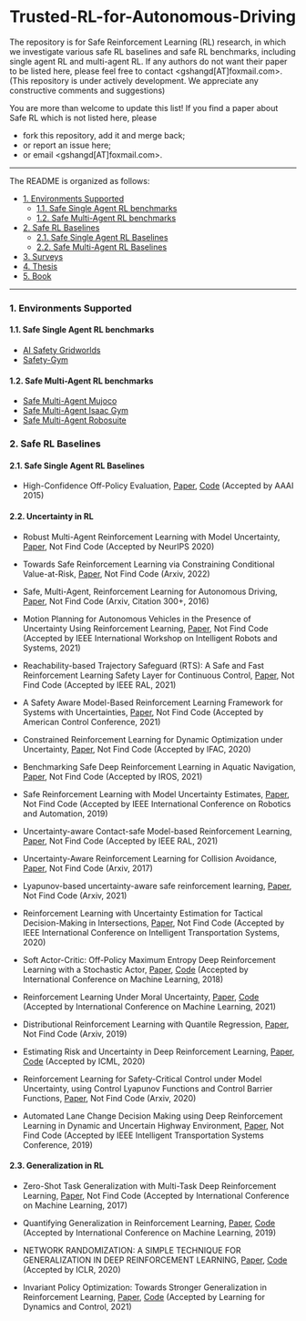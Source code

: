 # Trusted-RL-for-Autonomous-Driving








The repository is for Safe Reinforcement Learning (RL) research, in which we investigate various safe RL baselines and safe RL benchmarks, including single agent RL and multi-agent RL. If any authors do not want their paper to be listed here, please feel free to contact <gshangd[AT]foxmail.com>. (This repository is under actively development. We appreciate any constructive comments and suggestions)


You are more than welcome to update this list! If you find a paper about Safe RL which is not listed here, please

- fork this repository, add it and merge back;
- or report an issue here;
- or email <gshangd[AT]foxmail.com>.

***
The README is organized as follows:
- [1. Environments Supported](#1-environments-supported)
  * [1.1. Safe Single Agent RL benchmarks](#11-safe-single-agent-rl-benchmarks)
  * [1.2. Safe Multi-Agent RL benchmarks](#12-safe-multi-agent-rl-benchmarks)
- [2. Safe RL Baselines](#2-safe-rl-baselines)
  * [2.1. Safe Single Agent RL Baselines](#21-safe-single-agent-rl-baselines)
  * [2.2. Safe Multi-Agent RL Baselines](#22-safe-multi-agent-rl-baselines)
- [3. Surveys](#3-surveys)
- [4. Thesis](#4-thesis)
- [5. Book](#5-book)

***



### 1. Environments Supported
#### 1.1. Safe Single Agent RL benchmarks
- [AI Safety Gridworlds](https://github.com/deepmind/ai-safety-gridworlds)
- [Safety-Gym](https://github.com/openai/safety-gym)

#### 1.2. Safe Multi-Agent RL benchmarks
- [Safe Multi-Agent Mujoco](https://github.com/chauncygu/Safe-Multi-Agent-Mujoco)
- [Safe Multi-Agent Isaac Gym](https://github.com/chauncygu/Safe-Multi-Agent-Isaac-Gym)
- [Safe Multi-Agent Robosuite](https://github.com/chauncygu/Safe-Multi-Agent-Robosuite)



### 2. Safe RL Baselines

#### 2.1. Safe Single Agent RL Baselines

- High-Confidence Off-Policy Evaluation, [Paper](https://www.ics.uci.edu/~dechter/courses/ics-295/winter-2018/papers/2015Thomas2015.pdf), [Code](https://github.com/chauncygu/Safe-Reinforcement-Learning-Baseline/tree/main/Safe-RL/safeRL) (Accepted by AAAI 2015)

#### 2.2. Uncertainty in RL

- Robust Multi-Agent Reinforcement Learning with Model Uncertainty, [Paper](https://proceedings.neurips.cc/paper/2020/file/774412967f19ea61d448977ad9749078-Paper.pdf), Not Find Code (Accepted by NeurIPS 2020)

- Towards Safe Reinforcement Learning via Constraining Conditional Value-at-Risk, [Paper](https://arxiv.org/pdf/2206.04436.pdf), Not Find Code (Arxiv, 2022)

- Safe, Multi-Agent, Reinforcement Learning for Autonomous Driving, [Paper](https://arxiv.org/pdf/1610.03295.pdf), Not Find Code (Arxiv, Citation 300+, 2016)

- Motion Planning for Autonomous Vehicles in the Presence of Uncertainty Using Reinforcement Learning, [Paper]([https://arxiv.org/pdf/2110.00640v1.pdf](https://ieeexplore.ieee.org/stamp/stamp.jsp?tp=&arnumber=9636480)), Not Find Code (Accepted by IEEE International Workshop on Intelligent Robots and Systems, 2021)

- Reachability-based Trajectory Safeguard (RTS): A Safe and Fast Reinforcement Learning Safety Layer for Continuous Control, [Paper](https://ieeexplore.ieee.org/stamp/stamp.jsp?tp=&arnumber=9369910), Not Find Code (Accepted by IEEE RAL, 2021)

- A Safety Aware Model-Based Reinforcement Learning Framework for Systems with Uncertainties, [Paper](https://scc-lab.github.io/Preprints/SCC.Mahmud.Hareland.ea2021.pdf), Not Find Code (Accepted by American Control Conference, 2021)

- Constrained Reinforcement Learning for Dynamic Optimization under Uncertainty, [Paper](https://www.sciencedirect.com/science/article/pii/S2405896320306455), Not Find Code (Accepted by IFAC, 2020)

- Benchmarking Safe Deep Reinforcement Learning in Aquatic Navigation, [Paper](https://arxiv.org/pdf/2110.00640v1.pdf), Not Find Code (Accepted by IROS, 2021)

- Safe Reinforcement Learning with Model Uncertainty Estimates, [Paper](https://ieeexplore.ieee.org/stamp/stamp.jsp?tp=&arnumber=8793611), Not Find Code (Accepted by IEEE International Conference on Robotics and Automation, 2019)

- Uncertainty-aware Contact-safe Model-based Reinforcement Learning, [Paper](https://ieeexplore.ieee.org/stamp/stamp.jsp?tp=&arnumber=9376242), Not Find Code (Accepted by IEEE RAL, 2021)

- Uncertainty-Aware Reinforcement Learning for Collision Avoidance, [Paper](https://arxiv.org/pdf/1702.01182.pdf), Not Find Code (Arxiv, 2017)

- Lyapunov-based uncertainty-aware safe reinforcement learning, [Paper](https://arxiv.org/ftp/arxiv/papers/2107/2107.13944.pdf), Not Find Code (Arxiv, 2021)

- Reinforcement Learning with Uncertainty Estimation for Tactical Decision-Making in Intersections, [Paper](https://ieeexplore.ieee.org/stamp/stamp.jsp?tp=&arnumber=9294407), Not Find Code (Accepted by IEEE International Conference on Intelligent Transportation Systems, 2020)

- Soft Actor-Critic: Off-Policy Maximum Entropy Deep Reinforcement Learning with a Stochastic Actor, [Paper](https://proceedings.mlr.press/v80/haarnoja18b.html), [Code](https://github.com/haarnoja/sac) (Accepted by International Conference on Machine Learning, 2018)

- Reinforcement Learning Under Moral Uncertainty, [Paper](https://proceedings.mlr.press/v139/ecoffet21a.html), [Code](https://github.com/uber-research/normative-uncertainty) (Accepted by International Conference on Machine Learning, 2021)

- Distributional Reinforcement Learning with Quantile Regression, [Paper](https://arxiv.org/pdf/1710.10044.pdf), Not Find Code (Arxiv, 2019)

- Estimating Risk and Uncertainty in Deep Reinforcement Learning, [Paper](https://arxiv.org/abs/1905.09638), [Code](https://github.com/IndustAI/risk-and-uncertainty) (Accepted by ICML, 2020)

- Reinforcement Learning for Safety-Critical Control under Model Uncertainty, using Control Lyapunov Functions and Control Barrier Functions, [Paper](https://arxiv.org/pdf/2004.07584.pdf), Not Find Code (Arxiv, 2020)

- Automated Lane Change Decision Making using Deep Reinforcement Learning in Dynamic and Uncertain Highway Environment, [Paper](https://ieeexplore.ieee.org/document/8917192), Not Find Code (Accepted by IEEE Intelligent Transportation Systems Conference, 2019)

#### 2.3. Generalization in RL

- Zero-Shot Task Generalization with Multi-Task Deep Reinforcement Learning, [Paper](http://proceedings.mlr.press/v70/oh17a/oh17a.pdf), Not Find Code (Accepted by International Conference on Machine Learning, 2017)

- Quantifying Generalization in Reinforcement Learning, [Paper](https://proceedings.mlr.press/v97/cobbe19a.html), [Code](https://github.com/openai/coinrun) (Accepted by International Conference on Machine Learning, 2019)

- NETWORK RANDOMIZATION: A SIMPLE TECHNIQUE FOR GENERALIZATION IN DEEP REINFORCEMENT LEARNING, [Paper](http://arxiv.org/abs/1910.05396), [Code](https://github.com/pokaxpoka/netrand) (Accepted by ICLR, 2020)

- Invariant Policy Optimization: Towards Stronger Generalization in Reinforcement Learning, [Paper](http://proceedings.mlr.press/v144/sonar21a/sonar21a.pdf), [Code](https://github.com/irom-lab/Invariant-Policy-Optimization) (Accepted by Learning for Dynamics and Control, 2021)
